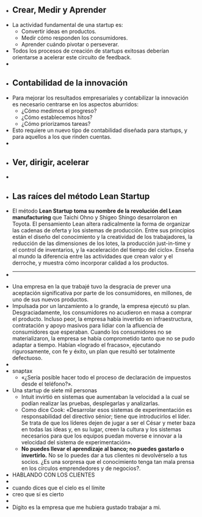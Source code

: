 - ## Crear, Medir y Aprender
- La actividad fundamental de una startup es:
	- Convertir ideas en productos.
	- Medir cómo responden los consumidores.
	- Aprender cuándo pivotar o perseverar.
- Todos los procesos de creación de startups exitosas deberían orientarse a acelerar este circuito de feedback.
-
- ## Contabilidad de la innovación
- Para mejorar los resultados empresariales y contabilizar la innovación es necesario centrarse en los aspectos aburridos:
	- ¿Cómo medimos el progreso?
	- ¿Cómo establecemos hitos?
	- ¿Cómo priorizamos tareas?
- Esto requiere un nuevo tipo de contabilidad diseñada para startups, y para aquellos a los que rinden cuentas.
-
- ## Ver, dirigir, acelerar
-
- ## Las raíces del método Lean Startup
- El método **Lean Startup toma su nombre de la revolución del Lean manufacturing** que Taichi Ohno y Shigeo Shingo desarrolaron en Toyota. El pensamiento Lean altera radicalmente la forma de organizar las cadenas de oferta y los sistemas de producción. Entre sus principios están el diseño del conocimiento y la creatividad de los trabajadores, la reducción de las dimensiones de los lotes, la producción just-in-time y el control de inventarios, y la «aceleración del tiempo del ciclo». Enseña al mundo la diferencia entre las actividades que crean valor y el derroche, y muestra cómo incorporar calidad a los productos.
- ***
- Una empresa en la que trabajé tuvo la desgracia de prever una aceptación significativa por parte de los consumidores, en millones, de uno de sus nuevos productos.
- Impulsada por un lanzamiento a lo grande, la empresa ejecutó su plan. Desgraciadamente, los consumidores no acudieron en masa a comprar el producto. Incluso peor, la empresa había invertido en infraestructura, contratación y apoyo masivos para lidiar con la afluencia de consumidores que esperaban. Cuando los consumidores no se materializaron, la empresa se había comprometido tanto que no se pudo adaptar a tiempo. Habían «logrado el fracaso», ejecutando rigurosamente, con fe y éxito, un plan que resultó ser totalmente defectuoso.
-
- snaptax
	- «¿Sería posible hacer todo el proceso de declaración de impuestos desde el teléfono?».
- Una startup de siete mil personas
	- Intuit invirtió en sistemas que aumentaban la velocidad a la cual se podían realizar las pruebas, desplegarlas y analizarlas.
	- Como dice Cook: «Desarrolar esos sistemas de experimentación es responsabilidad del directivo sénior; tiene que introducirlos el líder. Se trata de que los líderes dejen de jugar a ser el César y meter baza en todas las ideas y, en su lugar, creen la cultura y los sistemas necesarios para que los equipos puedan moverse e innovar a la velocidad del sistema de experimentación».
	- **No puedes llevar el aprendizaje al banco; no puedes gastarlo o invertirlo.** No se lo puedes dar a tus clientes ni devolvérselo a tus socios. ¿Es una sorpresa que el conocimiento tenga tan mala prensa en los círculos emprendedores y de negocios?.
- HABLANDO CON LOS CLIENTES
-
- cuando dices que el cielo es el límite
- creo que sí es cierto
-
- Dígito es la empresa que me hubiera gustado trabajar a mi.